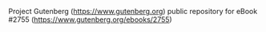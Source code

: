 Project Gutenberg (https://www.gutenberg.org) public repository for eBook #2755 (https://www.gutenberg.org/ebooks/2755)
